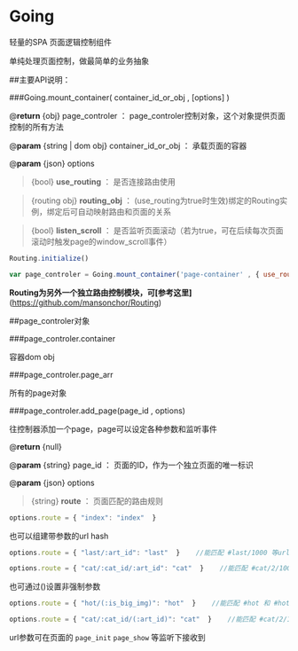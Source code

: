 Going
=====

轻量的SPA 页面逻辑控制组件

单纯处理页面控制，做最简单的业务抽象

##主要API说明：

###Going.mount_container( container_id_or_obj , [options] )

@**return** {obj} page_controler ： page_controler控制对象，这个对象提供页面控制的所有方法

@**param** {string | dom obj} container_id_or_obj ： 承载页面的容器

@**param** {json} options

>{bool}  **use_routing** ： 是否连接路由使用

>{routing obj}  **routing_obj** ： (use_routing为true时生效)绑定的Routing实例，绑定后可自动映射路由和页面的关系

>{bool}  **listen_scroll** ： 是否监听页面滚动（若为true，可在后续每次页面滚动时触发page的window_scroll事件）

```javascript
Routing.initialize()

var page_controler = Going.mount_container('page-container' , { use_routing : true , routing_obj : Routing , listen_scroll : true })
```

**Routing为另外一个独立路由控制模块，可[参考这里]**(https://github.com/mansonchor/Routing)


##page_controler对象

###page_controler.container     

容器dom obj

###page_controler.page_arr      

所有的page对象

###page_controler.add_page(page_id , options)

往控制器添加一个page，page可以设定各种参数和监听事件

@**return** {null} 

@**param** {string} page_id ： 页面的ID，作为一个独立页面的唯一标识

@**param** {json} options

>{string}  **route** ： 页面匹配的路由规则

```javascript
options.route = { "index": "index"  }
```
也可以组建带参数的url hash
```javascript
options.route = { "last/:art_id": "last"  }    //能匹配 #last/1000 等url hash

options.route = { "cat/:cat_id/:art_id": "cat"  }    //能匹配 #cat/2/1000 等url hash
```

也可通过()设置非强制参数
```javascript
options.route = { "hot/(:is_big_img)": "hot"  }    //能匹配 #hot 和 #hot/true

options.route = { "cat/:cat_id/(:art_id)": "cat"  }    //能匹配 #cat/2/1000 和 #cat/2
```

url参数可在页面的 `page_init` `page_show` 等监听下接收到



